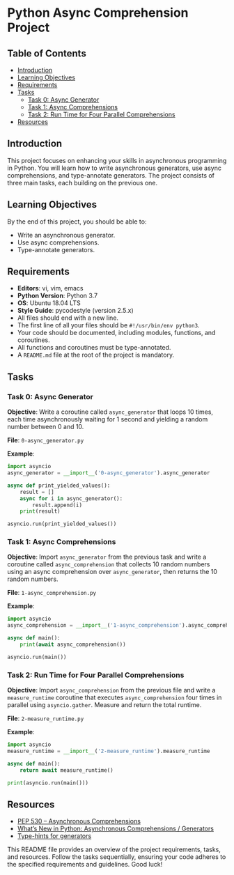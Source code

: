 # Python Async Comprehension Project

## Table of Contents

- [Introduction](#introduction)
- [Learning Objectives](#learning-objectives)
- [Requirements](#requirements)
- [Tasks](#tasks)
  - [Task 0: Async Generator](#task-0-async-generator)
  - [Task 1: Async Comprehensions](#task-1-async-comprehensions)
  - [Task 2: Run Time for Four Parallel Comprehensions](#task-2-run-time-for-four-parallel-comprehensions)
- [Resources](#resources)

## Introduction

This project focuses on enhancing your skills in asynchronous programming in Python. You will learn how to write asynchronous generators, use async comprehensions, and type-annotate generators. The project consists of three main tasks, each building on the previous one.

## Learning Objectives

By the end of this project, you should be able to:

- Write an asynchronous generator.
- Use async comprehensions.
- Type-annotate generators.

## Requirements

- **Editors**: vi, vim, emacs
- **Python Version**: Python 3.7
- **OS**: Ubuntu 18.04 LTS
- **Style Guide**: pycodestyle (version 2.5.x)
- All files should end with a new line.
- The first line of all your files should be `#!/usr/bin/env python3`.
- Your code should be documented, including modules, functions, and coroutines.
- All functions and coroutines must be type-annotated.
- A `README.md` file at the root of the project is mandatory.

## Tasks

### Task 0: Async Generator

**Objective**: Write a coroutine called `async_generator` that loops 10 times, each time asynchronously waiting for 1 second and yielding a random number between 0 and 10.

**File**: `0-async_generator.py`

**Example**:
```python
import asyncio
async_generator = __import__('0-async_generator').async_generator

async def print_yielded_values():
    result = []
    async for i in async_generator():
        result.append(i)
    print(result)

asyncio.run(print_yielded_values())
```

### Task 1: Async Comprehensions

**Objective**: Import `async_generator` from the previous task and write a coroutine called `async_comprehension` that collects 10 random numbers using an async comprehension over `async_generator`, then returns the 10 random numbers.

**File**: `1-async_comprehension.py`

**Example**:
```python
import asyncio
async_comprehension = __import__('1-async_comprehension').async_comprehension

async def main():
    print(await async_comprehension())

asyncio.run(main())
```

### Task 2: Run Time for Four Parallel Comprehensions

**Objective**: Import `async_comprehension` from the previous file and write a `measure_runtime` coroutine that executes `async_comprehension` four times in parallel using `asyncio.gather`. Measure and return the total runtime.

**File**: `2-measure_runtime.py`

**Example**:
```python
import asyncio
measure_runtime = __import__('2-measure_runtime').measure_runtime

async def main():
    return await measure_runtime()

print(asyncio.run(main()))
```

## Resources

- [PEP 530 – Asynchronous Comprehensions](https://www.python.org/dev/peps/pep-0530/)
- [What’s New in Python: Asynchronous Comprehensions / Generators](https://docs.python.org/3/whatsnew/3.6.html#whatsnew36-pep530)
- [Type-hints for generators](https://docs.python.org/3/library/typing.html#typing.Generator)

This README file provides an overview of the project requirements, tasks, and resources. Follow the tasks sequentially, ensuring your code adheres to the specified requirements and guidelines. Good luck!
